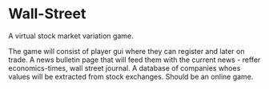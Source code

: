 # Wall-Street
A virtual stock market variation game.

The game will consist of player gui where they can register and later on trade.
A news bulletin page that will feed them with the current news - reffer economics-times, wall street journal.
A database of companies whoes values will be extracted from stock exchanges.
Should be an online game.

